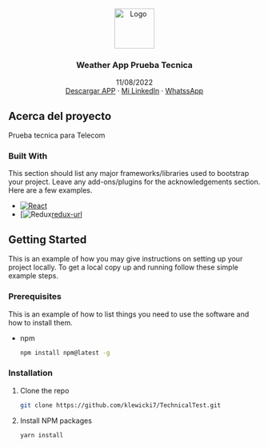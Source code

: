 <!-- Improved compatibility of back to top link: See: https://github.com/othneildrew/Best-README-Template/pull/73 -->

<a name="readme-top"></a>

<!--
*** Thanks for checking out the Best-README-Template. If you have a suggestion
*** that would make this better, please fork the repo and create a pull request
*** or simply open an issue with the tag "enhancement".
*** Don't forget to give the project a star!
*** Thanks again! Now go create something AMAZING! :D
-->

<!-- PROJECT SHIELDS -->
<!--
*** I'm using markdown "reference style" links for readability.
*** Reference links are enclosed in brackets [ ] instead of parentheses ( ).
*** See the bottom of this document for the declaration of the reference variables
*** for contributors-url, forks-url, etc. This is an optional, concise syntax you may use.
*** https://www.markdownguide.org/basic-syntax/#reference-style-links
-->
<!-- PROJECT LOGO -->
<br />
<div align="center">
  <a href="https://github.com/othneildrew/Best-README-Template">
    <img src="https://ssl.gstatic.com/onebox/weather/64/partly_cloudy.png" alt="Logo" width="80" height="80">
  </a>

  <h3 align="center">Weather App Prueba Tecnica</h3>

  <p align="center">
    11/08/2022
    <br />
    <a href="https://www.mediafire.com/file/hp5u5vjis9h9fwo/WeatherAppKev.apk/file">Descargar APP</a>
    ·
    <a href="https://www.linkedin.com/in/kevlewicki/">Mi LinkedIn</a>
    ·
    <a href="https://wa.link/s485ti">WhatssApp</a>
  </p>
</div>

<!-- ABOUT THE PROJECT -->

## Acerca del proyecto

Prueba tecnica para Telecom

### Built With

This section should list any major frameworks/libraries used to bootstrap your project. Leave any add-ons/plugins for the acknowledgements section. Here are a few examples.

- [![React][react.js]][react-url]
- [![Redux][redux-img][redux-url]


<!-- GETTING STARTED -->

## Getting Started

This is an example of how you may give instructions on setting up your project locally.
To get a local copy up and running follow these simple example steps.

### Prerequisites

This is an example of how to list things you need to use the software and how to install them.

- npm
  ```sh
  npm install npm@latest -g
  ```

### Installation

1. Clone the repo
   ```sh
   git clone https://github.com/klewicki7/TechnicalTest.git
   ```
3. Install NPM packages
   ```sh
   yarn install
   ```

<!-- MARKDOWN LINKS & IMAGES -->
<!-- https://www.markdownguide.org/basic-syntax/#reference-style-links -->

[react.js]: https://img.shields.io/badge/React-20232A?style=for-the-badge&logo=react&logoColor=61DAFB
[react-url]: https://reactjs.org/
[redux-img]: https://d33wubrfki0l68.cloudfront.net/0834d0215db51e91525a25acf97433051f280f2f/c30f5/img/redux.svg
[redux-url]: https://react-redux.js.org/


